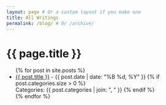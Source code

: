```yaml
---
layout: page # Or a custom layout if you make one
title: All Writings
permalink: /blog/ # Or /archive/
---
```


<h1>{{ page.title }}</h1>

<ul>
  {% for post in site.posts %}
    <li>
      <a href="{{ post.url | relative_url }}">{{ post.title }}</a> - {{ post.date | date: "%B %d, %Y" }}
      {% if post.categories.size > 0 %}
        <br/>Categories: {{ post.categories | join: ", " }}
      {% endif %}
    </li>
  {% endfor %}
</ul>
